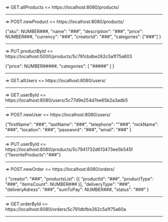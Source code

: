 => GET.allProducts <= https://localhost:8080/products/

---

=> POST.newProduct <= https://localhost:8080/products/

{"sku": NUMBER###,
"name": "###",
"description": "###",
"price": NUMBER###,
"currency": "###",
"creatorId": "###",
"categories": ["###"]
}

---

=> PUT.productById <= https://localhost:5000/products/5c791cbdbe262c5a1f75a603

{"price": NUMBER#####,
"categories": [ "#####" ]
}

---

=> GET.allUsers <= https://localhost:8080/users/

---

=> GET.userById <= https://localhost:8080/users/5c77d9e254d7ee65b2a3adb5

---

=> POST.newUser <= https://localhost:8080/users/

{"firstName": "###",
"lastName": "###",
"telephone": ""###",
"nickName": "###",
"location": "###",
"password": "###",
"email": "###"
}

---

=> PUT.userById <= https://localhost:8080/products/5c7941732d613473ee5b545f
{"favoriteProducts":"###"}

---

=> POST.newOrder <= https://localhost:8080/orders/

{
"creator": "###",
"productsList": [{ "productId": "###", "productType": "###", "itemsCount": NUMBER### }],
"deliveryType": "###",
"deliveryAdress": "###",
"sumToPay": NUMBER###,
"status": "###"
}

---

=> GET.orderById <= https://localhost:8080/orders/5c791dbfbe262c5a1f75a60a

---
